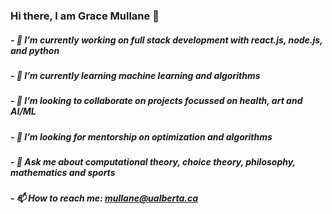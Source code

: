 ### Hi there, I am Grace Mullane 👋

##### - 🔭 I’m currently working on full stack development with react.js, node.js, and python
##### - 🌱 I’m currently learning machine learning and algorithms
##### - 👯 I’m looking to collaborate on projects focussed on health, art and AI/ML
##### - 🤔 I’m looking for mentorship on optimization and algorithms 
##### - 💬 Ask me about computational theory, choice theory, philosophy, mathematics and sports
##### - 📫 How to reach me: mullane@ualberta.ca

